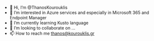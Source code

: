 - 👋 Hi, I’m @ThanosKourouklis
- 👀 I’m interested in Azure services and especially in Microsoft 365 and Endpoint Manager
- 🌱 I’m currently learning Kusto language
- 💞️ I’m looking to collaborate on ...
- 📫 How to reach me thanos@kourouklis.gr

<!---
ThanosKourouklis/ThanosKourouklis is a ✨ special ✨ repository because its `README.md` (this file) appears on your GitHub profile.
You can click the Preview link to take a look at your changes.
--->

